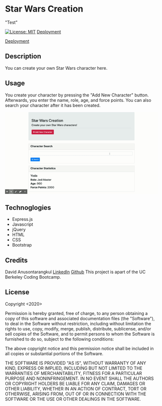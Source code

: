 # Star Wars Creation

"Test"

[![License: MIT](https://img.shields.io/badge/License-MIT-blue.svg)](https://opensource.org/licenses/MIT)
[Deployment](https://starwarscreation.herokuapp.com/)


[Deployment](https://starwarscreation.herokuapp.com/)

## Description

You can create your own Star Wars character here.

## Usage

You create your character by pressing the "Add New Character" button. Afterwards, you enter the name, role, age, and force points. You can also search your character after it has been created.

![gif](./images/gif.gif)

## Technoglogies

- Express.js
- Javascript
- jQuery
- HTML
- CSS
- Bootstrap

## Credits

David Anusontarangkul
[LinkedIn](https://www.linkedin.com/in/anusontarangkul/)
[Github](https://github.com/anusontarangkul)
This project is apart of the UC Berkeley Coding Bootcamp.

## License

Copyright <2020> <Anusontarangkul>

Permission is hereby granted, free of charge, to any person obtaining a copy of this software and associated documentation files (the "Software"), to deal in the Software without restriction, including without limitation the rights to use, copy, modify, merge, publish, distribute, sublicense, and/or sell copies of the Software, and to permit persons to whom the Software is furnished to do so, subject to the following conditions:

The above copyright notice and this permission notice shall be included in all copies or substantial portions of the Software.

THE SOFTWARE IS PROVIDED "AS IS", WITHOUT WARRANTY OF ANY KIND, EXPRESS OR IMPLIED, INCLUDING BUT NOT LIMITED TO THE WARRANTIES OF MERCHANTABILITY, FITNESS FOR A PARTICULAR PURPOSE AND NONINFRINGEMENT. IN NO EVENT SHALL THE AUTHORS OR COPYRIGHT HOLDERS BE LIABLE FOR ANY CLAIM, DAMAGES OR OTHER LIABILITY, WHETHER IN AN ACTION OF CONTRACT, TORT OR OTHERWISE, ARISING FROM, OUT OF OR IN CONNECTION WITH THE SOFTWARE OR THE USE OR OTHER DEALINGS IN THE SOFTWARE.

